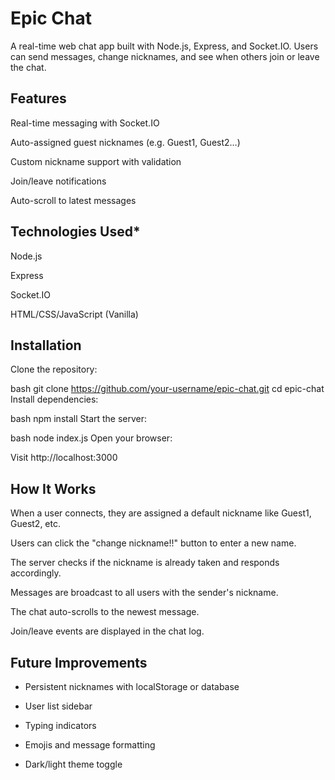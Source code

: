 # Epic Chat

A real-time web chat app built with Node.js, Express, and Socket.IO. Users can send messages, change nicknames, and see when others join or leave the chat.


## Features
Real-time messaging with Socket.IO

Auto-assigned guest nicknames (e.g. Guest1, Guest2…)

Custom nickname support with validation

Join/leave notifications

Auto-scroll to latest messages


## Technologies Used*
Node.js

Express

Socket.IO

HTML/CSS/JavaScript (Vanilla)


## Installation
Clone the repository:

bash
git clone https://github.com/your-username/epic-chat.git
cd epic-chat
Install dependencies:

bash
npm install
Start the server:

bash
node index.js
Open your browser:

Visit http://localhost:3000


## How It Works
When a user connects, they are assigned a default nickname like Guest1, Guest2, etc.

Users can click the "change nickname!!" button to enter a new name.

The server checks if the nickname is already taken and responds accordingly.

Messages are broadcast to all users with the sender's nickname.

The chat auto-scrolls to the newest message.

Join/leave events are displayed in the chat log.


## Future Improvements
* Persistent nicknames with localStorage or database

* User list sidebar

* Typing indicators

* Emojis and message formatting

* Dark/light theme toggle
